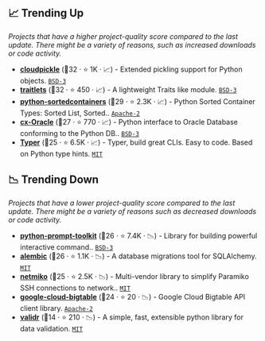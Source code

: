## 📈 Trending Up

_Projects that have a higher project-quality score compared to the last update. There might be a variety of reasons, such as increased downloads or code activity._

- <b><a href="https://github.com/cloudpipe/cloudpickle">cloudpickle</a></b> (🥈32 ·  ⭐ 1K · 📈) - Extended pickling support for Python objects. <code><a href="http://bit.ly/3aKzpTv">BSD-3</a></code>
- <b><a href="https://github.com/ipython/traitlets">traitlets</a></b> (🥈32 ·  ⭐ 450 · 📈) - A lightweight Traits like module. <code><a href="http://bit.ly/3aKzpTv">BSD-3</a></code>
- <b><a href="https://github.com/grantjenks/python-sortedcontainers">python-sortedcontainers</a></b> (🥈29 ·  ⭐ 2.3K · 📈) - Python Sorted Container Types: Sorted List, Sorted.. <code><a href="http://bit.ly/3nYMfla">Apache-2</a></code>
- <b><a href="https://github.com/oracle/python-cx_Oracle">cx-Oracle</a></b> (🥉27 ·  ⭐ 770 · 📈) - Python interface to Oracle Database conforming to the Python DB.. <code><a href="http://bit.ly/3aKzpTv">BSD-3</a></code>
- <b><a href="https://github.com/tiangolo/typer">Typer</a></b> (🥉25 ·  ⭐ 6.5K · 📈) - Typer, build great CLIs. Easy to code. Based on Python type hints. <code><a href="http://bit.ly/34MBwT8">MIT</a></code>

## 📉 Trending Down

_Projects that have a lower project-quality score compared to the last update. There might be a variety of reasons such as decreased downloads or code activity._

- <b><a href="https://github.com/prompt-toolkit/python-prompt-toolkit">python-prompt-toolkit</a></b> (🥉26 ·  ⭐ 7.4K · 📉) - Library for building powerful interactive command.. <code><a href="http://bit.ly/3aKzpTv">BSD-3</a></code>
- <b><a href="https://github.com/sqlalchemy/alembic">alembic</a></b> (🥉26 ·  ⭐ 1.1K · 📉) - A database migrations tool for SQLAlchemy. <code><a href="http://bit.ly/34MBwT8">MIT</a></code>
- <b><a href="https://github.com/ktbyers/netmiko">netmiko</a></b> (🥉25 ·  ⭐ 2.5K · 📉) - Multi-vendor library to simplify Paramiko SSH connections to network.. <code><a href="http://bit.ly/34MBwT8">MIT</a></code>
- <b><a href="https://github.com/googleapis/python-bigtable">google-cloud-bigtable</a></b> (🥉24 ·  ⭐ 20 · 📉) - Google Cloud Bigtable API client library. <code><a href="http://bit.ly/3nYMfla">Apache-2</a></code>
- <b><a href="https://github.com/guyskk/validr">validr</a></b> (🥉14 ·  ⭐ 210 · 📉) - A simple, fast, extensible python library for data validation. <code><a href="http://bit.ly/34MBwT8">MIT</a></code>

